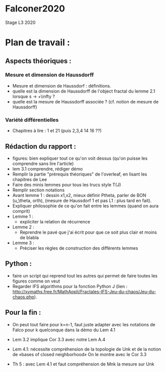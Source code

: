 # Falconer2020
Stage L3 2020

# Plan de travail :

## Aspects théoriques :
### Mesure et dimension de Haussdorff
* Mesure et dimension de Haussdorf : définitions.
* quelle est la dimension de Haussdorff de l'object fractal du lemme 2.1 lorsque s -> +\infty ?
* quelle est la mesure de Haussdorff associée ? (cf. notion de mesure de Haussdorff)
### Variété différentielles
* Chapitres à lire : 1 et 21 (puis 2,3,4 14 16 ??)
## Rédaction du rapport :
* figures: bien expliquer tout ce qu'on voit dessus (qu'on puisse les comprendre sans lire l'article)
* lem 3.1 comprendre, rédiger démo
* Remplir la partie "prérequis théoriques" de l'overleaf, en lisant les chapitres de Lee
* Faire des minis lemmes pour tous les trucs style T(J)
* Remplir section notations
* Avant lemme 1 : dessin x1,x2, mieux définir Ptheta, parler de BON (u_\theta, orth), (mesure de Haussdorf 1 et pas L1 : plus tard en fait).
* Expliquer philosophie de ce qu'on fait entre les lemmes (quand on aura comprit)
* Lemme 1 : 
  * expliciter la relation de récurrence
* Lemme 2 : 
  * Reprendre le pavé que j'ai écrit pour que ce soit plus clair et moins de blabla
* Lemme 3 :
  * Préciser les règles de construction des différents lemmes
## Python :
* faire un script qui reprend tout les autres qui permet de faire toutes les figures comme on veut
* Regarder IFS algorithms pour la fonction Python J
(lien : http://xymaths.free.fr/MathAppli/Fractales-IFS-Jeu-du-chaos/Jeu-du-chaos.php).


## Pour la fin :
* On peut tout faire pour k=n-1, faut juste adapter avec les notations de Falco pour k quelconque dans la démo du Lem 4.1

* Lem 3.2 implique Cor 3.3 avec notre Lem A.4

* Lem 4.1: nécessite compréhension de la topologie de Unk et de la notion de «bases of closed neighborhood»
On le montre avec le Cor 3.3

* Th 5 : avec Lem 4.1 et faut compréhension de Mnk la mesure sur Unk
